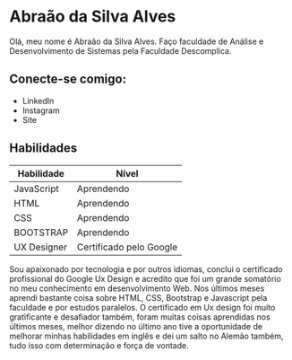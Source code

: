 # Abraão da Silva Alves

Olá, meu nome é Abraão da Silva Alves. Faço faculdade de Análise e Desenvolvimento de Sistemas pela Faculdade Descomplica.

## Conecte-se comigo:
- LinkedIn
- Instagram
- Site

## Habilidades
| Habilidade | Nível |
| --- | --- |
| JavaScript | Aprendendo |
| HTML | Aprendendo |
| CSS | Aprendendo |
| BOOTSTRAP | Aprendendo |
| UX Designer | Certificado pelo Google |

Sou apaixonado por tecnologia e por outros idiomas, conclui o certificado profissional do Google Ux Design e acredito que foi um grande somatório no meu conhecimento em desenvolvimento Web. Nos últimos meses aprendi bastante coisa sobre HTML, CSS, Bootstrap e Javascript pela faculdade e por estudos paralelos. O certificado em Ux design foi muito gratificante e desafiador também, foram muitas coisas aprendidas nos últimos meses, melhor dizendo no último ano tive a oportunidade de melhorar minhas habilidades em inglês e dei um salto no Alemão também, tudo isso com determinação e força de vontade.
